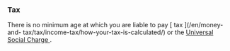 ###  Tax

There is no minimum age at which you are liable to pay [ tax ](/en/money-and-
tax/tax/income-tax/how-your-tax-is-calculated/) or the [ Universal Social
Charge ](/en/money-and-tax/tax/income-tax/universal-social-charge/) .
